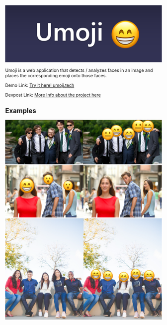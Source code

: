 ![](docs/logo.PNG)

Umoji is a web application that detects / analyzes faces in an image and places the corresponding emoji onto those faces. 

Demo Link: [Try it here! umoji.tech](http://umoji.tech:5000)

Devpost Link: [More Info about the project here](https://devpost.com/software/umoji)



## Examples

![](docs/5.png)
![](docs/2.png)
![](docs/1.png)

